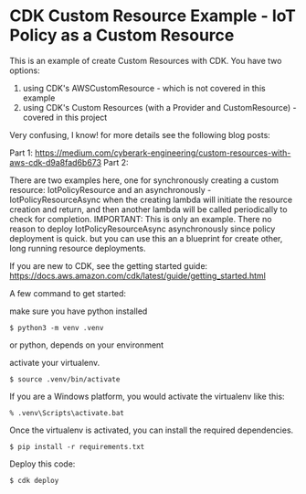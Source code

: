 
# CDK Custom Resource Example - IoT Policy as a Custom Resource

This is an example of create Custom Resources with CDK.
You have two options:
1. using CDK's AWSCustomResource - which is not covered in this example
2. using CDK's Custom Resources (with a Provider and CustomResource) - covered in this project

Very confusing, I know!
for more details see the following blog posts:

Part 1: https://medium.com/cyberark-engineering/custom-resources-with-aws-cdk-d9a8fad6b673
Part 2: <Link>

There are two examples here, one for synchronously creating a custom resource: IotPolicyResource
and an asynchronously - IotPolicyResourceAsync when the creating lambda will initiate the resource creation and return, and then another lambda
will be called periodically to check for completion.
IMPORTANT: This is only an example. There no reason to deploy IotPolicyResourceAsync asynchronously since policy deployment is quick. 
but you can use this an a blueprint for create other, long running resource deployments. 

If you are new to CDK, see the getting started guide:
https://docs.aws.amazon.com/cdk/latest/guide/getting_started.html

A few command to get started:

make sure you have python installed

```
$ python3 -m venv .venv
```
or python, depends on your environment

activate your virtualenv.

```
$ source .venv/bin/activate
```

If you are a Windows platform, you would activate the virtualenv like this:

```
% .venv\Scripts\activate.bat
```

Once the virtualenv is activated, you can install the required dependencies.

```
$ pip install -r requirements.txt
```

Deploy this code:

```
$ cdk deploy
```
